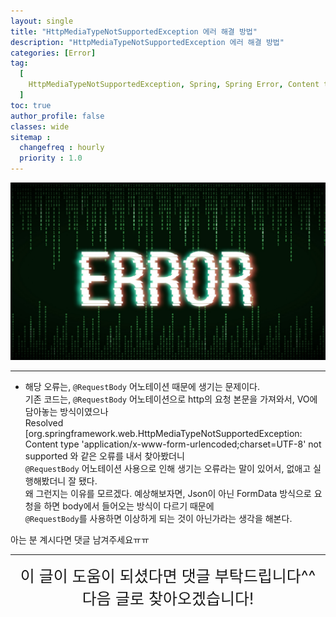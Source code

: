 ```yaml
---
layout: single
title: "HttpMediaTypeNotSupportedException 에러 해결 방법"
description: "HttpMediaTypeNotSupportedException 에러 해결 방법"
categories: [Error]
tag:
  [
    HttpMediaTypeNotSupportedException, Spring, Spring Error, Content type 'application/x-www-form-urlencoded;charset=UTF-8' not supported
  ]
toc: true
author_profile: false
classes: wide
sitemap :
  changefreq : hourly
  priority : 1.0
---
```


![](/assets/img/etc/error.png)

---

- 해당 오류는, `@RequestBody` 어노테이션 때문에 생기는 문제이다. <br>
기존 코드는, `@RequestBody` 어노테이션으로 http의 요청 본문을 가져와서, VO에 담아놓는 방식이였으나<br>
Resolved [org.springframework.web.HttpMediaTypeNotSupportedException:<br>Content type 'application/x-www-form-urlencoded;charset=UTF-8' not supported 와 같은 오류를 내서 찾아봤더니<br>
`@RequestBody` 어노테이션 사용으로 인해 생기는 오류라는 말이 있어서, 없애고 실행해봤더니 잘 됐다.<br>
왜 그런지는 이유를 모르겠다. 예상해보자면, Json이 아닌 FormData 방식으로 요청을 하면 body에서 들어오는 방식이 다르기 때문에<br>
`@RequestBody`를 사용하면 이상하게 되는 것이 아닌가라는 생각을 해본다.

아는 분 계시다면 댓글 남겨주세요ㅠㅠ

---

<div style="font-size:25px; text-align:center">
이 글이 도움이 되셨다면 댓글 부탁드립니다^^<br>
다음 글로 찾아오겠습니다!
</div>
